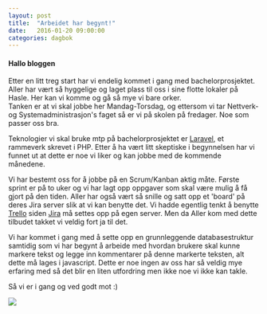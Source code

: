 ```yaml
---
layout: post
title:  "Arbeidet har begynt!"
date:   2016-01-20 09:00:00
categories: dagbok
---
```

<h4>Hallo bloggen</h4>

Etter en litt treg start har vi endelig kommet i gang med bachelorprosjektet.
Aller har vært så hyggelige og laget plass til oss i sine flotte lokaler på Hasle. Her kan vi komme og gå så mye vi bare orker. <br />
Tanken er at vi skal jobbe her Mandag-Torsdag, og ettersom vi tar Nettverk- og Systemadministrasjon's faget så er vi på skolen på fredager.
Noe som passer oss bra.

Teknologier vi skal bruke mtp på bachelorprosjektet er <a href="https://laravel.com/">Laravel</a>, et rammeverk skrevet i PHP. Etter å ha vært
litt skeptiske i begynnelsen har vi funnet ut at dette er noe vi liker og kan jobbe med de kommende månedene.

Vi har bestemt oss for å jobbe på en Scrum/Kanban aktig måte. Første sprint er på to uker og vi har lagt opp oppgaver som skal være mulig å få gjort på den tiden.
Aller har også vært så snille og satt opp et 'board' på deres Jira server slik at vi kan benytte det. Vi hadde egentlig tenkt å benytte <a href="https://trello.com/">Trello</a> siden <a href="https://www.atlassian.com/software/jira">Jira</a> må settes opp
på egen server.
Men da Aller kom med dette tilbudet takket vi veldig fort ja til det.

Vi har kommet i gang med å sette opp en grunnleggende databasestruktur samtidig som vi har begynt å arbeide med hvordan brukere skal kunne markere tekst og legge
inn kommentarer på denne markerte teksten, alt dette må lages i javascript. Dette er noe ingen av oss har så veldig mye erfaring med så det blir en liten utfordring
men ikke noe vi ikke kan takle.

Så vi er i gang og ved godt mot :)

<img class="gif" src="/img/gifs/dog.gif">
